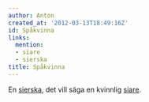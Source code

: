 ```yaml
---
author: Anton
created_at: '2012-03-13T18:49:16Z'
id: Spåkvinna
links:
  mention:
  - siare
  - sierska
title: Spåkvinna
---
```


En [sierska], det vill säga en kvinnlig [siare].

  [sierska]: sierska
  [siare]: siare
